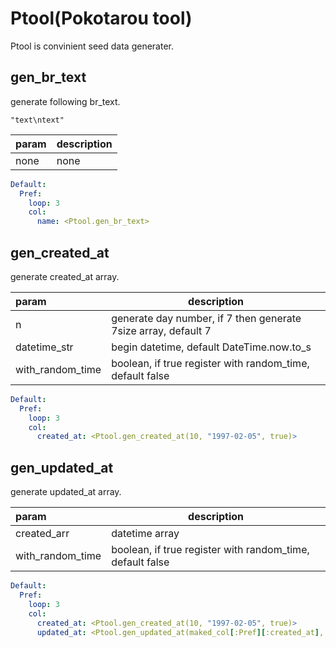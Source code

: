 # Ptool(Pokotarou tool)

Ptool is convinient seed data generater.

## gen_br_text

generate following br_text.

```
"text\ntext"
```

|param               |description                                                        |
|:-------------------|-------------------------------------------------------------------|
| none               | none                                                              |

```yml
Default:
  Pref: 
    loop: 3
    col:
      name: <Ptool.gen_br_text>
```

## gen_created_at

generate created_at array.

|param             |description                                                        |
|:-----------------|-------------------------------------------------------------------|
| n                | generate day number, if 7 then generate 7size array, default 7    |
| datetime_str     | begin datetime, default DateTime.now.to_s                         |
| with_random_time | boolean, if true register with random_time, default false         |


```yml
Default:
  Pref: 
    loop: 3
    col:
      created_at: <Ptool.gen_created_at(10, "1997-02-05", true)>
```

## gen_updated_at

generate updated_at array.

|param               |description                                                        |
|:-------------------|-------------------------------------------------------------------|
| created_arr        | datetime array                                                    |
| with_random_time   | boolean, if true register with random_time, default false         |

```yml
Default:
  Pref: 
    loop: 3
    col:
      created_at: <Ptool.gen_created_at(10, "1997-02-05", true)>
      updated_at: <Ptool.gen_updated_at(maked_col[:Pref][:created_at], true)>
```